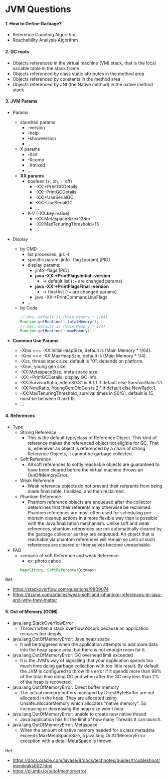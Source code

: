 # JVM Questions

#### 1. How to Define Garbage?

- Reference Counting Algorithm
- Reachability Analysis Algorithm

#### 2. GC roots

- Objects referenced in the virtual machine (VM) stack, that is the local variable table in the stack frame
- Objects referenced by class static attributes in the method area
- Objects referenced by constants in the method area
- Objects referenced by JNI (the Native method) in the native method stack

#### 3. JVM Params

- Params
    - standrad params
      - -version
      - -help
      - -showversion
      - ...
    - X params
      - -Xint
      - -Xcomp
      - -Xmixed
      - ...
    - **XX params**
      - boolean (+: on, -: off)
        - -XX:+PrintGCDetails
        - -XX:-PrintGCDetails
        - -XX:+UseSerialGC
        - -XX:-UseSerialGC
        - ...
      - K-V (-XX:key=value)
        - -XX:MetaspaceSize=128m
        - -XX:MaxTenuringThreshold=15
        - ...
  
- Display
    - by CMD
      - list processes: jps -l
      - specific param: jinfo -flag [param] [PID]
      - display params: 
        - jinfo -flags [PID]
        - **java -XX:+PrintFlagsInitial -version**
          - -> default list (`:=` are changed params)
        - **java -XX:+PrintFlagsFinal -version**
          - -> final list (`:=` are changed params)
        - java -XX:+PrintCommandLineFlags
      - ...
    - by Code
      ```java
      //-Xms, default is (Main Memory * 1/64)
      Runtime.getRuntime().totalMemory();
      //-Xmx, default is (Main Memory * 1/4)
      Runtime.getRuntime().maxMemory();
      ```
     
- **Common Use Params**
  - -Xms === -XX:InitialHeapSize, default is (Main Memory * 1/64). 
  - -Xmx === -XX:MaxHeapSzie, default is (Main Memory * 1/4).
  - -Xss, thread stack size, default is "0", depends on platform.
  - -Xmn, young gen size.
  - -XX:MetaspaceSize, meta space size.
  - -XX:+PrintGCDetails, display GC info.
  - -XX:SurvivorRatio, eden:S0:S1 is 8:1:1 if default else SurvivorRatio:1:1.
  - -XX:NewRatio, YoungGen:OldGen is 2:1 if default else NewRatio:1.
  - -XX:MaxTenuringThreshold, survival times in S0/S1, default is 15, must be between 0 and 15.
  - ...

#### 4. References

- Type
    - Strong Reference
      - This is the default type/class of Reference Object. This kind of reference makes the referenced object not eligible for GC. That is, whenever an object is referenced by a chain of strong Reference Objects, it cannot be garbage collected.
    - Soft Reference
      - All soft references to softly reachable objects are guaranteed to have been cleared before the virtual machine throws an OutOfMemoryError.
    - Weak Reference
      - Weak reference objects do not prevent their referents from being made finalizable, finalized, and then reclaimed.
    - Phantom Reference
      - Phantom reference objects are enqueued after the collector determines that their referents may otherwise be reclaimed. Phantom references are most often used for scheduling pre-mortem cleanup actions in a more flexible way than is possible with the Java finalization mechanism. Unlike soft and weak references, phantom references are not automatically cleared by the garbage collector as they are enqueued. An object that is reachable via phantom references will remain so until all such references are cleared or themselves become unreachable.
- FAQ
  - scenario of soft Reference and weak Reference
    - ex: photo cahce
    ```java
    Map<String, SoftReference<Bitmap>>
    ```

Ref:
- https://stackoverflow.com/questions/9809074
- https://dzone.com/articles/weak-soft-and-phantom-references-in-java-and-why-they-matter


#### 5. Out of Memory (OOM)

- java.lang.StackOverflowError
  - Thrown when a stack overflow occurs because an application recurses too deeply.
- java.lang.OutOfMemoryError: Java heap space
  - It will be triggered when the application attempts to add more data into the heap space area, but there is not enough room for it.
- java.lang.OutOfMemoryError: GC overhead limit exceeded
  - It is the JVM’s way of signalling that your application spends too much time doing garbage collection with too little result. By default the JVM is configured to throw this error if it spends more than 98% of the total time doing GC and when after the GC only less than 2% of the heap is recovered.
- java.lang.OutOfMemoryError: Direct buffer memory
  - The actual memory buffers managed by DirectByteBuffer are not allocated in the heap. They are allocated using Unsafe.allocateMemory which allocates "native memory". So increasing or decreasing the heap size won't help.
- java.lang.OutOfMemoryError: unable to create new native thread
  - Java application has hit the limit of how many Threads it can launch.
- java.lang.OutOfMemoryError: Metaspace
  - When the amount of native memory needed for a class metadata exceeds MaxMetaSpaceSize, a java.lang.OutOfMemoryError exception with a detail MetaSpace is thrown.

Ref:
- https://docs.oracle.com/javase/8/docs/technotes/guides/troubleshoot/memleaks002.html
- https://plumbr.io/outofmemoryerror







